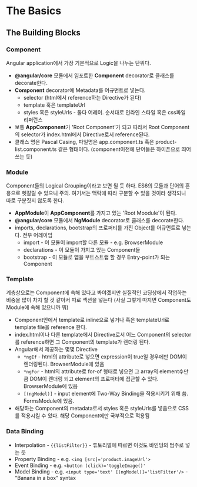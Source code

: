 # The Basics

## The Building Blocks

### Component

Angular application에서 가장 기본적으로 Logic을 나누는 단위다.

- **@angular/core** 모듈에서 임포트한 **Component** decorator로 클래스를 decorate한다.
- **Component** decorator에 Metadata를 어규먼트로 넣는다.
   - selector (html에서 reference하는 Directive가 된다)
   - template 혹은 templateUrl
   - styles 혹은 styleUrls - 둘다 어레이. 순서대로 인라인 스타일 혹은 css파일 리퍼런스
- 보통 **AppComponent**가 'Root Component'가 되고 따라서 Root Component의 selector가 index.html에서 Directive로서 reference된다.
- 클래스 명은 Pascal Casing, 파일명은 app.component.ts 혹은 product-list.component.ts 같은 형태이다. (component이전에 단어들은 하이픈으로 띄어쓰는 듯)

### Module

Component들의 Logical Grouping이라고 보면 될 듯 하다. ES6의 모듈과 단어의 혼용으로 헷갈릴 수 있으니 주의.
여기서는 맥락에 따라 구분할 수 있을 것이라 생각되니 따로 구분짓지 않도록 한다.

- **AppModule**이 **AppComponent**를 가지고 있는 'Root Moodule'이 된다.
- **@angular/core** 모듈에서 **NgModule** decorator로 클래스를 decorate한다.
- imports, declarations, bootstrap의 프로퍼티를 가진 Object를 어규먼트로 넣는다. 전부 어레이임
  - import - 이 모듈이 import할 다른 모듈 - e.g. BrowserModule
  - declarations - 이 모듈이 가지고 있는 Component들
  - bootstrap - 이 모듈로 앱을 부트스트랩 할 경우 Entry-point가 되는 Component

### Template

계층상으로는 Component에 속해 있다고 봐야겠지만 실질적인 코딩상에서 작업하는 비중을 많이 차지 할 것 같아서 따로 섹션을 넣는다 (사실 그렇게 따지면 Component도 Module에 속해 있으니까 뭐)

- Component안에서 template로 inline으로 넣거나 혹은 templateUrl로 template file을 reference 한다.
- index.html이나 다른 template에서 Directive로서 어느 Component의 selector를 reference하면 그 Component의 template가 렌더링 된다.
- Angular에서 제공하는 몇몇 Directive
  - `*ngIf` - html의 attribute로 넣으면 expression이 true일 경우에만 DOM이 렌더링된다. BrowserModule에 있음
  - `*ngFor` - html의 attribute로 for-of 형태로 넣으면 그 array의 element수만큼 DOM이 렌더링 되고 element의 프로퍼티에 접근할 수 있다. BrowserModule에 있음
  - `[(ngModel)]` - input element에 Two-Way Binding을 적용시키기 위해 씀. FormsModule에 있음.
- 해당하는 Component의 metadata로서 styles 혹은 styleUrls를 넣음으로 CSS를 적용시킬 수 있다. 해당 Component에만 국부적으로 적용됨

### Data Binding

- Interpolation - `{{listFilter}}` - 튜토리얼에 따르면 이것도 바인딩의 범주로 넣는 듯
- Property Binding - e.g. `<img [src]='product.imageUrl'>`
- Event Binding - e.g. `<button (click)='toggleImage()'`
- Model Binding - e.g. `<input type='text' [(ngModel)]='listFilter'/>` - "Banana in a box" syntax
